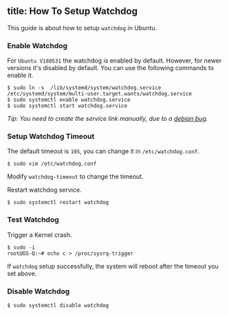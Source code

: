 title: How To Setup Watchdog
---

This guide is about how to setup `watchdog` in Ubuntu.


### Enable Watchdog
For `Ubuntu V180531` the watchdog is enabled by default. However, for newer versions it's disabled by default. You can use the following commands to enable it.
```
$ sudo ln -s  /lib/systemd/system/watchdog.service /etc/systemd/system/multi-user.target.wants/watchdog.service
$ sudo systemctl enable watchdog.service
$ sudo systemctl start watchdog.service
```
*Tip: You need to create the service link manually, due to a [debian bug](https://unix.stackexchange.com/questions/346224/problem-with-systemd-starting-watchdog?utm_medium=organic&utm_source=google_rich_qa&utm_campaign=google_rich_qa).*

### Setup Watchdog Timeout
The default timeout is `10S`, you can change it in `/etc/watchdog.conf`.
```
$ sudo vim /etc/watchdog.conf
```
Modify `watchdog-timeout` to change the timeout.

Restart watchdog service.
```
$ sudo systemctl restart watchdog
```

### Test Watchdog
Trigger a Kernel crash.
```
$ sudo -i
root@OS-Q:~# echo c > /proc/sysrq-trigger 
```
If `watchdog` setup successfully, the system will reboot after the timeout you set above.

### Disable Watchdog
```
$ sudo systemctl disable watchdog
```
